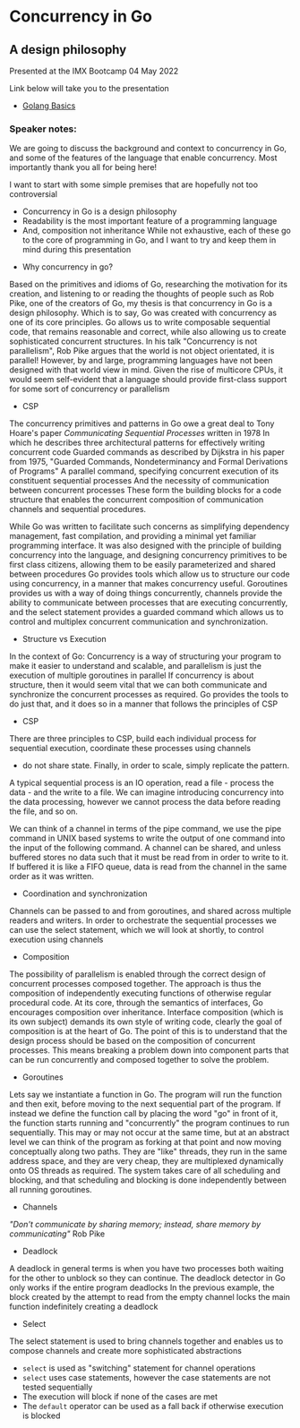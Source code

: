 # Concurrency in Go
## A design philosophy

Presented at the IMX Bootcamp
04 May 2022

Link below will take you to the presentation

* [Golang Basics](https://talks.godoc.org/github.com/alexi21/concurrency-in-go/presentation.slide)

### Speaker notes:

We are going to discuss the background and context to concurrency in Go, and some of the features of the language that enable concurrency.
Most importantly thank you all for being here!

I want to start with some simple premises that are hopefully not too controversial
- Concurrency in Go is a design philosophy
- Readability is the most important feature of a programming language
- And, composition not inheritance
While not exhaustive, each of these go to the core of programming in Go, and I want to try and keep them in mind during this presentation

* Why concurrency in go?

Based on the primitives and idioms of Go, researching the motivation for its creation, and listening to or reading the thoughts of people such as Rob Pike,
one of the creators of Go, my thesis is that concurrency in Go is a design philosophy. Which is to say, Go was created with concurrency as one of its core principles.
Go allows us to write composable sequential code, that remains reasonable and correct, while also allowing us to create sophisticated concurrent structures.
In his talk "Concurrency is not parallelism", Rob Pike argues that the world is not object orientated, it is parallel!
However, by and large, programming languages have not been designed with that world view in mind.
Given the rise of multicore CPUs, it would seem self-evident that a language should provide first-class support for some sort of concurrency or parallelism

* CSP

The concurrency primitives and patterns in Go owe a great deal to Tony Hoare's paper _Communicating Sequential Processes_ written in 1978
In which he describes three architectural patterns for effectively writing concurrent code
Guarded commands as described by Dijkstra in his paper from 1975, "Guarded Commands, Nondeterminancy and Formal Derivations of Programs"
A parallel command, specifying concurrent execution of its constituent sequential processes
And the necessity of communication between concurrent processes
These form the building blocks for a code structure that enables the concurrent composition of communication channels and sequential procedures.

While Go was written to facilitate such concerns as simplifying dependency management, fast compilation, and providing a minimal yet familiar programming interface.
It was also designed with the principle of building concurrency into the language, and designing concurrency primitives to be first class citizens,
allowing them to be easily parameterized and shared between procedures
Go provides tools which allow us to structure our code using concurrency, in a manner that makes concurrency useful.
Goroutines provides us with a way of doing things concurrently,
channels provide the ability to communicate between processes that are executing concurrently,
and the select statement provides a guarded command which allows us to control and multiplex concurrent communication and synchronization.

* Structure vs Execution

In the context of Go:
Concurrency is a way of structuring your program to make it easier to understand and scalable, and parallelism is just the execution of multiple goroutines in parallel
If concurrency is about structure, then it would seem vital that we can both communicate and synchronize the concurrent processes as required.
Go provides the tools to do just that, and it does so in a manner that follows the principles of CSP

* CSP

There are three principles to CSP, build each individual process for sequential execution, coordinate these processes using channels
- do not share state. Finally, in order to scale, simply replicate the pattern.

A typical sequential process is an IO operation, read a file - process the data - and the write to a file.
We can imagine introducing concurrency into the data processing, however we cannot process the data before reading the file, and so on.

We can think of a channel in terms of the pipe command, we use the pipe command in UNIX based systems to write the output of one command
into the input of the following command. A channel can be shared, and unless buffered stores no data such that it must be read from in order to
write to it. If buffered it is like a FIFO queue, data is read from the channel in the same order as it was written.

* Coordination and synchronization

Channels can be passed to and from goroutines, and shared across multiple readers and writers.
In order to orchestrate the sequential processes we can use the select statement, which we will look at shortly, to control execution using channels

* Composition

The possibility of parallelism is enabled through the correct design of concurrent processes composed together.
The approach is thus the composition of independently executing functions of otherwise regular procedural code.
At its core, through the semantics of interfaces, Go encourages composition over inheritance.
Interface composition (which is its own subject) demands its own style of writing code, clearly the goal of composition is at the heart of Go.
The point of this is to understand that the design process should be based on the composition of concurrent processes.
This means breaking a problem down into component parts that can be run concurrently and composed together to solve the problem.

* Goroutines

Lets say we instantiate a function in Go. The program will run the function and then exit, before moving to the next sequential part of the program.
If instead we define the function call by placing the word "go" in front of it, the function starts running and "concurrently" the program continues to run sequentially.
This may or may not occur at the same time, but at an abstract level we can think of the program as forking at that point and now moving conceptually along two paths.
They are "like" threads, they run in the same address space, and they are very cheap, they are multiplexed dynamically onto OS threads as required.
The system takes care of all scheduling and blocking, and that scheduling and blocking is done independently between all running goroutines.

* Channels

_"Don't communicate by sharing memory; instead, share memory by communicating"_ Rob Pike

* Deadlock

A deadlock in general terms is when you have two processes both waiting for the other to unblock so they can continue.
The deadlock detector in Go only works if the entire program deadlocks
In the previous example, the block created by the attempt to read from the empty channel locks the main function indefinitely creating a deadlock

* Select

The select statement is used to bring channels together and enables us to compose channels and create more sophisticated abstractions

- `select` is used as "switching" statement for channel operations
- `select` uses case statements, however the case statements are not tested sequentially
- The execution will block if none of the cases are met
- The `default` operator can be used as a fall back if otherwise execution is blocked

